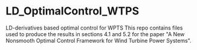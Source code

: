 # LD_OptimalControl_WTPS
LD-derivatives based optimal control for WPTS
This repo contains files used to produce the results in sections 4.1 and 5.2 for the paper "A New Nonsmooth Optimal Control Framework for Wind Turbine Power Systems".
